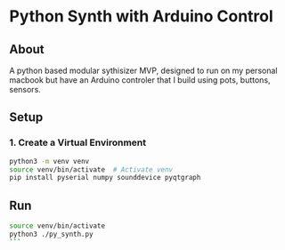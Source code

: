 # Python Synth with Arduino Control

## About
A python based modular sythisizer MVP, designed to run on my personal macbook
but have an Arduino controler that I build using pots, buttons, sensors.

## Setup
### 1. Create a Virtual Environment
```bash
python3 -m venv venv
source venv/bin/activate  # Activate venv
pip install pyserial numpy sounddevice pyqtgraph
```

## Run
````bash
source venv/bin/activate
python3 ./py_synth.py
```